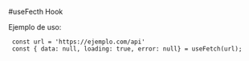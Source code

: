 #useFecth Hook

Ejemplo de uso:
```
 const url = 'https://ejemplo.com/api'
 const { data: null, loading: true, error: null} = useFetch(url);
```
